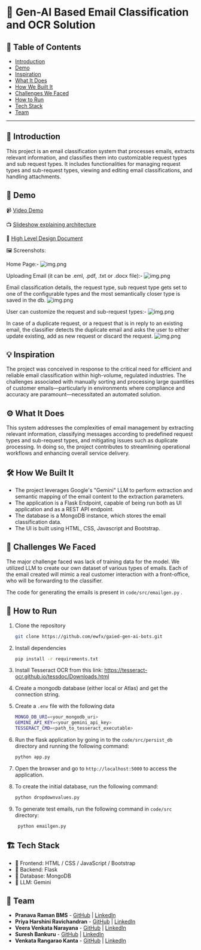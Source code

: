 # 🚀 Gen-AI Based Email Classification and OCR Solution

## 📌 Table of Contents
- [Introduction](#introduction)
- [Demo](#demo)
- [Inspiration](#inspiration)
- [What It Does](#what-it-does)
- [How We Built It](#how-we-built-it)
- [Challenges We Faced](#challenges-we-faced)
- [How to Run](#how-to-run)
- [Tech Stack](#tech-stack)
- [Team](#team)

---

## 🎯 Introduction
This project is an email classification system that processes emails, extracts relevant information, and classifies them into customizable request types and sub request types.
It includes functionalities for managing request types and sub-request types, viewing and editing email classifications, and handling attachments.


## 🎥 Demo
📹 [Video Demo](https://drive.google.com/file/d/1ZKUpTCh6rcq9mi-sLfSjJ1GYdYWwIhTN/view?usp=sharing)

📺 [Slideshow explaining architecture](artifacts/arch/Gen-AI_Based_Email_Classification_and_OCR_Solution.pptx)

📄 [High Level Design Document](artifacts/arch/Design_Document.pdf)

🖼️ Screenshots:

Home Page:-
![img.png](artifacts/images/img.png)

Uploading Email (it can be .eml, .pdf, .txt or .docx file):-
![img.png](artifacts/images/2.png)

Email classification details, the request type, sub request type gets set to one of the configurable types and the most semantically closer type is saved in the db.
![img.png](artifacts/images/3.png)

User can customize the request and sub-request types:-
![img.png](artifacts/images/4.png)

In case of a duplicate request, or a request that is in reply to an existing email, the classifier detects the duplicate email and asks the user to either update existing, add as new request or discard the request.
![img.png](artifacts/images/5.png)


## 💡 Inspiration
The project was conceived in response to the critical need for efficient and reliable email classification within high-volume, regulated industries. The challenges associated with manually sorting and processing large quantities of customer emails—particularly in environments where compliance and accuracy are paramount—necessitated an automated solution. 
## ⚙️ What It Does
This system addresses the complexities of email management by extracting relevant information, classifying messages according to predefined request types and sub-request types, and mitigating issues such as duplicate processing. In doing so, the project contributes to streamlining operational workflows and enhancing overall service delivery.
## 🛠️ How We Built It
- The project leverages Google's "Gemini" LLM to perform extraction and semantic mapping of the email content to the extraction parameters.
- The application is a Flask Endpoint, capable of being run both as UI application and as a REST API endpoint.
- The database is a MongoDB instance, which stores the email classification data.
- The UI is built using HTML, CSS, Javascript and Bootstrap.


## 🚧 Challenges We Faced
The major challenge faced was lack of training data for the model. 
We utilized LLM to create our own dataset of various types of emails.
Each of the email created will mimic a real customer interaction with a front-office, who will be forwarding to the classifier.

The code for generating the emails is present in `code/src/emailgen.py` .


## 🏃 How to Run
1. Clone the repository  
   ```sh
   git clone https://github.com/ewfx/gaied-gen-ai-bots.git
   ```
2. Install dependencies  
   ```sh
   pip install -r requirements.txt 
   ```
3. Install Tesseract OCR from this link: https://tesseract-ocr.github.io/tessdoc/Downloads.html

4. Create a mongodb database (either local or Atlas) and get the connection string.
5. Create a `.env` file with the following data
    ```sh
    MONGO_DB_URI=<your_mongodb_uri>
    GEMINI_API_KEY=<your_gemini_api_key>
    TESSERACT_CMD=<path_to_tesseract_executable>
    ```
6. Run the flask application by going in to the `code/src/persist_db` directory and running the following command:
   ```sh
   python app.py
   ```

7. Open the browser and go to `http://localhost:5000` to access the application.

8. To create the initial database, run the following command:
   ```sh
   python dropdownvalues.py
   ```
   
9. To generate test emails, run the following command in `code/src` directory:
   ```sh
    python emailgen.py
    ```
   
## 🏗️ Tech Stack
- 🔹 Frontend: HTML / CSS / JavaScript / Bootstrap
- 🔹 Backend: Flask
- 🔹 Database: MongoDB
- 🔹 LLM: Gemini

## 👥 Team
- **Pranava Raman BMS** - [GitHub](https://github.com/bmspr1502) | [LinkedIn](https://www.linkedin.com/in/pranava-raman-bms/)
- **Priya Harshini Ravichandran** - [GitHub](https://github.com/priyaharshini-ravi) | [LinkedIn](https://www.linkedin.com/in/priya-harshini-ravichandran-700a331b9/)
- **Veera Venkata Narayana** - [GitHub](https://github.com/pvvnarayana) | [LinkedIn](https://www.linkedin.com/in/pvvnarayana/)
- **Suresh Bankuru** - [GitHub](https://github.com/sureshbankuru) | [LinkedIn](https://www.linkedin.com/in/suresh-bankuru-986b4b45/)
- **Venkata Rangarao Kanta** - [GitHub](https://github.com/rangakv) | [LinkedIn](#)
